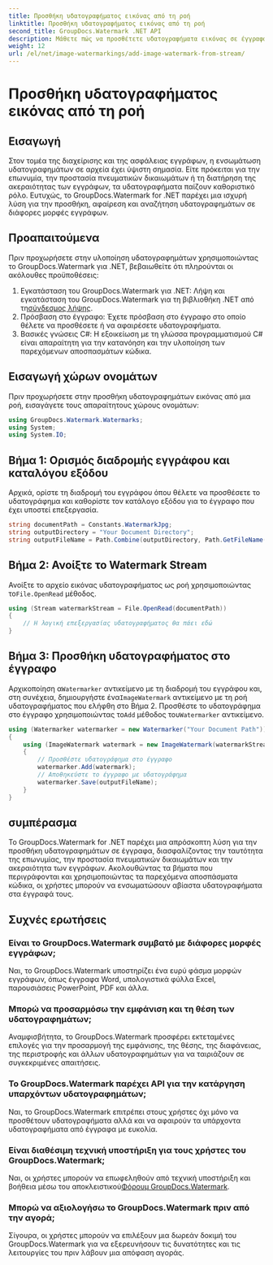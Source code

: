 ```yaml
---
title: Προσθήκη υδατογραφήματος εικόνας από τη ροή
linktitle: Προσθήκη υδατογραφήματος εικόνας από τη ροή
second_title: GroupDocs.Watermark .NET API
description: Μάθετε πώς να προσθέτετε υδατογραφήματα εικόνας σε έγγραφα χρησιμοποιώντας το GroupDocs.Watermark για .NET. Ακολουθήστε τον βήμα προς βήμα οδηγό μας για απρόσκοπτη ενσωμάτωση υδατογραφήματος.
weight: 12
url: /el/net/image-watermarkings/add-image-watermark-from-stream/
---
```


# Προσθήκη υδατογραφήματος εικόνας από τη ροή

## Εισαγωγή
Στον τομέα της διαχείρισης και της ασφάλειας εγγράφων, η ενσωμάτωση υδατογραφημάτων σε αρχεία έχει ύψιστη σημασία. Είτε πρόκειται για την επωνυμία, την προστασία πνευματικών δικαιωμάτων ή τη διατήρηση της ακεραιότητας των εγγράφων, τα υδατογραφήματα παίζουν καθοριστικό ρόλο. Ευτυχώς, το GroupDocs.Watermark for .NET παρέχει μια ισχυρή λύση για την προσθήκη, αφαίρεση και αναζήτηση υδατογραφημάτων σε διάφορες μορφές εγγράφων.
## Προαπαιτούμενα
Πριν προχωρήσετε στην υλοποίηση υδατογραφημάτων χρησιμοποιώντας το GroupDocs.Watermark για .NET, βεβαιωθείτε ότι πληρούνται οι ακόλουθες προϋποθέσεις:
1.  Εγκατάσταση του GroupDocs.Watermark για .NET: Λήψη και εγκατάσταση του GroupDocs.Watermark για τη βιβλιοθήκη .NET από τη[σύνδεσμος λήψης](https://releases.groupdocs.com/Watermark/net/).
2. Πρόσβαση στο έγγραφο: Έχετε πρόσβαση στο έγγραφο στο οποίο θέλετε να προσθέσετε ή να αφαιρέσετε υδατογραφήματα.
3. Βασικές γνώσεις C#: Η εξοικείωση με τη γλώσσα προγραμματισμού C# είναι απαραίτητη για την κατανόηση και την υλοποίηση των παρεχόμενων αποσπασμάτων κώδικα.

## Εισαγωγή χώρων ονομάτων
Πριν προχωρήσετε στην προσθήκη υδατογραφημάτων εικόνας από μια ροή, εισαγάγετε τους απαραίτητους χώρους ονομάτων:
```csharp
using GroupDocs.Watermark.Watermarks;
using System;
using System.IO;
```

## Βήμα 1: Ορισμός διαδρομής εγγράφου και καταλόγου εξόδου
Αρχικά, ορίστε τη διαδρομή του εγγράφου όπου θέλετε να προσθέσετε το υδατογράφημα και καθορίστε τον κατάλογο εξόδου για το έγγραφο που έχει υποστεί επεξεργασία.
```csharp
string documentPath = Constants.WatermarkJpg;
string outputDirectory = "Your Document Directory";
string outputFileName = Path.Combine(outputDirectory, Path.GetFileName(documentPath));
```
## Βήμα 2: Ανοίξτε το Watermark Stream
 Ανοίξτε το αρχείο εικόνας υδατογραφήματος ως ροή χρησιμοποιώντας το`File.OpenRead` μέθοδος.
```csharp
using (Stream watermarkStream = File.OpenRead(documentPath))
{
    // Η λογική επεξεργασίας υδατογραφήματος θα πάει εδώ
}
```
## Βήμα 3: Προσθήκη υδατογραφήματος στο έγγραφο
 Αρχικοποίηση α`Watermarker` αντικείμενο με τη διαδρομή του εγγράφου και, στη συνέχεια, δημιουργήστε ένα`ImageWatermark` αντικείμενο με τη ροή υδατογραφήματος που ελήφθη στο Βήμα 2. Προσθέστε το υδατογράφημα στο έγγραφο χρησιμοποιώντας το`Add` μέθοδος του`Watermarker` αντικείμενο.
```csharp
using (Watermarker watermarker = new Watermarker("Your Document Path"))
{
    using (ImageWatermark watermark = new ImageWatermark(watermarkStream))
    {
        // Προσθέστε υδατογράφημα στο έγγραφο
        watermarker.Add(watermark);
        // Αποθηκεύστε το έγγραφο με υδατογράφημα
        watermarker.Save(outputFileName);
    }
}
```

## συμπέρασμα
Το GroupDocs.Watermark for .NET παρέχει μια απρόσκοπτη λύση για την προσθήκη υδατογραφημάτων σε έγγραφα, διασφαλίζοντας την ταυτότητα της επωνυμίας, την προστασία πνευματικών δικαιωμάτων και την ακεραιότητα των εγγράφων. Ακολουθώντας τα βήματα που περιγράφονται και χρησιμοποιώντας τα παρεχόμενα αποσπάσματα κώδικα, οι χρήστες μπορούν να ενσωματώσουν αβίαστα υδατογραφήματα στα έγγραφά τους.
## Συχνές ερωτήσεις
### Είναι το GroupDocs.Watermark συμβατό με διάφορες μορφές εγγράφων;
Ναι, το GroupDocs.Watermark υποστηρίζει ένα ευρύ φάσμα μορφών εγγράφων, όπως έγγραφα Word, υπολογιστικά φύλλα Excel, παρουσιάσεις PowerPoint, PDF και άλλα.
### Μπορώ να προσαρμόσω την εμφάνιση και τη θέση των υδατογραφημάτων;
Αναμφισβήτητα, το GroupDocs.Watermark προσφέρει εκτεταμένες επιλογές για την προσαρμογή της εμφάνισης, της θέσης, της διαφάνειας, της περιστροφής και άλλων υδατογραφημάτων για να ταιριάζουν σε συγκεκριμένες απαιτήσεις.
### Το GroupDocs.Watermark παρέχει API για την κατάργηση υπαρχόντων υδατογραφημάτων;
Ναι, το GroupDocs.Watermark επιτρέπει στους χρήστες όχι μόνο να προσθέτουν υδατογραφήματα αλλά και να αφαιρούν τα υπάρχοντα υδατογραφήματα από έγγραφα με ευκολία.
### Είναι διαθέσιμη τεχνική υποστήριξη για τους χρήστες του GroupDocs.Watermark;
 Ναι, οι χρήστες μπορούν να επωφεληθούν από τεχνική υποστήριξη και βοήθεια μέσω του αποκλειστικού[Φόρουμ GroupDocs.Watermark](https://forum.groupdocs.com/c/watermark/19).
### Μπορώ να αξιολογήσω το GroupDocs.Watermark πριν από την αγορά;
Σίγουρα, οι χρήστες μπορούν να επιλέξουν μια δωρεάν δοκιμή του GroupDocs.Watermark για να εξερευνήσουν τις δυνατότητες και τις λειτουργίες του πριν λάβουν μια απόφαση αγοράς.